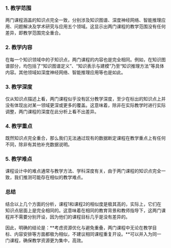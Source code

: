 ### 1. 教学范围
两门课程涵盖的知识点完全一致，分别涉及知识图谱、深度神经网络、智能推理应用、问题解决及学术研究与应用五个领域。这显示出两门课程的教学范围没有任何差异，即教学范围完全重合。

### 2. 教学内容
在每一个知识领域中的子知识点，两门课程的内容也是完全相同。例如，在知识图谱部分，均包括了“知识图谱定义”、“知识表示与建模”乃至“知识推理方法”等具体内容。其他领域如深度神经网络、智能推理应用等也是如此。

### 3. 教学深度
仅从知识点描述上看，两门课程似乎没有区分教学深度，至少在标出的知识点上并没有体现出对某一领域更深或更多的覆盖。这意味着，除非在实际教学时进行实际调整，两门课程的深度在此分析上看不出差异。

### 4. 教学重点
既然知识点完全重合，那么我们无法通过现有的数据断定课程在教学重点上有任何不同，除非有其他补充数据说明。

### 5. 教学难点
课程设计中的难点通常与教学方法、学科深度有关，由于两门课程的知识点完全一致，我们推测可能存在相似的教学难点。

### 总结
结合以上几个方面的分析，课程1和课程2的相似度是极其高的，实际上，它们在知识点层面上是完全相同的。这意味着在相同的教育背景和教师指导下，这两门课程并不需要分别开设，因为他们的课程目标几乎是没有差异的。

因此，明确的结论是：**考虑资源优化与避免重叠，两门课程中无论在教学目标、内容安排等方面都极为相似，不建议相同课程重复开设。**可以并入为同一门课程，确保教学资源更为集中，高效。
